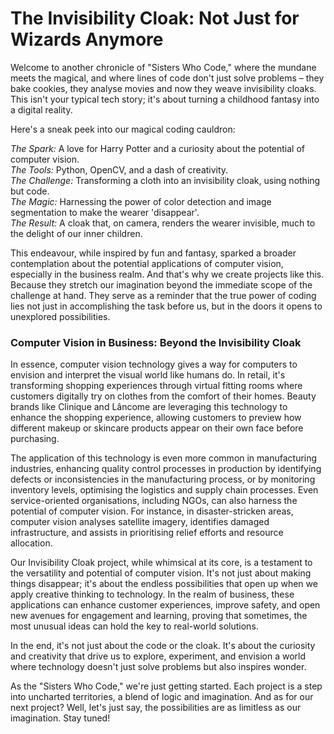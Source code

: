 # The Invisibility Cloak: Not Just for Wizards Anymore


Welcome to another chronicle of "Sisters Who Code," where the mundane meets the magical, and where lines of code don't just solve problems – they bake cookies, they analyse movies and now they weave invisibility cloaks. This isn't your typical tech story; it's about turning a childhood fantasy into a digital reality.

Here's a sneak peek into our magical coding cauldron:

*The Spark:* A love for Harry Potter and a curiosity about the potential of computer vision. <br>
*The Tools:* Python, OpenCV, and a dash of creativity.<br>
*The Challenge:* Transforming a cloth into an invisibility cloak, using nothing but code. <br>
*The Magic:* Harnessing the power of color detection and image segmentation to make the wearer 'disappear'. <br>
*The Result:* A cloak that, on camera, renders the wearer invisible, much to the delight of our inner children. <br>

This endeavour, while inspired by fun and fantasy, sparked a broader contemplation about the potential applications of computer vision, especially in the business realm. And that's why we create projects like this. Because they stretch our imagination beyond the immediate scope of the challenge at hand. They serve as a reminder that the true power of coding lies not just in accomplishing the task before us, but in the doors it opens to unexplored possibilities.

### Computer Vision in Business: Beyond the Invisibility Cloak

In essence, computer vision technology gives a way for computers to envision and interpret the visual world like humans do.  In retail, it's transforming shopping experiences through virtual fitting rooms where customers digitally try on clothes from the comfort of their homes. Beauty brands like Clinique and Lâncome are leveraging this technology to enhance the shopping experience, allowing customers to preview how different makeup or skincare products appear on their own face before purchasing.

The application of this technology is even more common in manufacturing industries, enhancing quality control processes in production by identifying defects or inconsistencies in the manufacturing process, or by monitoring inventory levels, optimising the logistics and supply chain processes. Even service-oriented organisations, including NGOs, can also harness the potential of computer vision. For instance, in disaster-stricken areas, computer vision analyses satellite imagery, identifies damaged infrastructure, and assists in prioritising relief efforts and resource allocation.

Our Invisibility Cloak project, while whimsical at its core, is a testament to the versatility and potential of computer vision. It's not just about making things disappear; it's about the endless possibilities that open up when we apply creative thinking to technology. In the realm of business, these applications can enhance customer experiences, improve safety, and open new avenues for engagement and learning, proving that sometimes, the most unusual ideas can hold the key to real-world solutions.

In the end, it's not just about the code or the cloak. It's about the curiosity and creativity that drive us to explore, experiment, and envision a world where technology doesn't just solve problems but also inspires wonder.

As the "Sisters Who Code," we're just getting started. Each project is a step into uncharted territories, a blend of logic and imagination. And as for our next project? Well, let's just say, the possibilities are as limitless as our imagination. Stay tuned!

  




